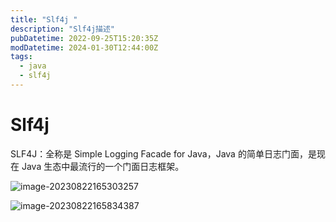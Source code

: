 ```yaml
---
title: "Slf4j "
description: "Slf4j描述"
pubDatetime: 2022-09-25T15:20:35Z
modDatetime: 2024-01-30T12:44:00Z
tags:
  - java
  - slf4j
---
```


# Slf4j

SLF4J：全称是 Simple Logging Facade for Java，Java 的简单日志门面，是现在 Java 生态中最流行的一个门面日志框架。

![image-20230822165303257](https://raw.githubusercontent.com/chou401/pic-md/master/image-20230822165303257.png)

![image-20230822165834387](https://raw.githubusercontent.com/chou401/pic-md/master/image-20230822165834387.png)
